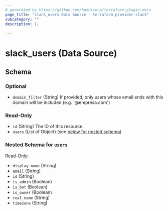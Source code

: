 ```yaml
---
# generated by https://github.com/hashicorp/terraform-plugin-docs
page_title: "slack_users Data Source - terraform-provider-slack"
subcategory: ""
description: |-
  
---
```


# slack_users (Data Source)





<!-- schema generated by tfplugindocs -->
## Schema

### Optional

- `domain_filter` (String) If provided, only users whose email ends with this domain will be included (e.g. '@empresa.com')

### Read-Only

- `id` (String) The ID of this resource.
- `users` (List of Object) (see [below for nested schema](#nestedatt--users))

<a id="nestedatt--users"></a>
### Nested Schema for `users`

Read-Only:

- `display_name` (String)
- `email` (String)
- `id` (String)
- `is_admin` (Boolean)
- `is_bot` (Boolean)
- `is_owner` (Boolean)
- `real_name` (String)
- `timezone` (String)
